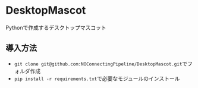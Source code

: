 # DesktopMascot
Pythonで作成するデスクトップマスコット

## 導入方法
- ```git clone git@github.com:NOConnectingPipeline/DesktopMascot.git```でフォルダ作成
- ```pip install -r requirements.txt```で必要なモジュールのインストール